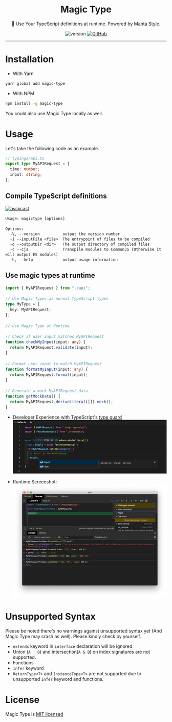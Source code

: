 <h1 align="center">
  Magic Type
</h1>
<p align="center">🎩 Use Your TypeScript definitions at runtime. Powered by <a href="https://github.com/Cryrivers/manta-style" target="_blank">Manta Style</a>.</p>
<p align="center">
<img src="https://img.shields.io/npm/v/magic-type.svg?style=flat-square" alt="version">
<a href="https://github.com/Cryrivers/magic-type/blob/master/LICENSE"><img src="https://img.shields.io/github/license/Cryrivers/magic-type.svg?style=flat-square" alt="GitHub" /></a>
</p>

---

# Installation

- With Yarn

```sh
yarn global add magic-type
```

- With NPM

```sh
npm install -g magic-type
```

You could also use Magic Type locally as well.

# Usage

Let's take the following code as an example.

```typescript
// typings/api.ts
export type MyAPIRequest = {
  time: number;
  input: string;
};
```

## Compile TypeScript definitions

[![asciicast](https://asciinema.org/a/VAwlNHFdww9mqracrAJJDWTlf.png)](https://asciinema.org/a/VAwlNHFdww9mqracrAJJDWTlf?speed=0.85)

```
Usage: magictype [options]

Options:
  -V, --version          output the version number
  -i --inputFile <file>  The entrypoint of files to be compiled
  -o --outputDir <dir>   The output directory of compiled files
  -c --cjs               Transpile modules to CommonJS (Otherwise it will output ES modules)
  -h, --help             output usage information
```

## Use magic types at runtime

```typescript
import { MyAPIRequest } from "./api";

// Use Magic Types as normal TypeScript types
type MyType = {
  key: MyAPIRequest;
};

// Use Magic Type at Runtime

// Check if user input matches MyAPIRequest
function checkMyInput(input: any) {
  return MyAPIRequest.validate(input);
}

// Format user input to match MyAPIRequest
function formatMyInput(input: any) {
  return MyAPIRequest.format(input);
}

// Generate a mock MyAPIRequest data
function getMockData() {
  return MyAPIRequest.deriveLiteral([]).mock();
}
```

- Developer Experience with TypeScript's [type guard](https://basarat.gitbooks.io/typescript/docs/types/typeGuard.html#user-defined-type-guards)
  ![Developer Experience](https://raw.githubusercontent.com/Cryrivers/magic-type/master/media/dev-experience.png)

- Runtime Screenshot:
  ![Runtime Screenshot](https://raw.githubusercontent.com/Cryrivers/magic-type/master/media/magic-type-runtime-example.png)

# Unsupported Syntax

Please be noted there's no warnings against unsupported syntax yet (And Magic Type may crash as well).
Please kindly check by yourself.

- `extends` keyword in `interface` declaration will be ignored.
- Union (`A | B`) and intersection(`A & B`) on index signatures are not supported.
- Functions
- `infer` keyword
- `ReturnType<T>` and `InstanceType<T>` are not supported due to unsupported `infer` keyword and functions.

# License

Magic Type is [MIT licensed](https://github.com/Cryrivers/magic-type/blob/master/LICENSE)
